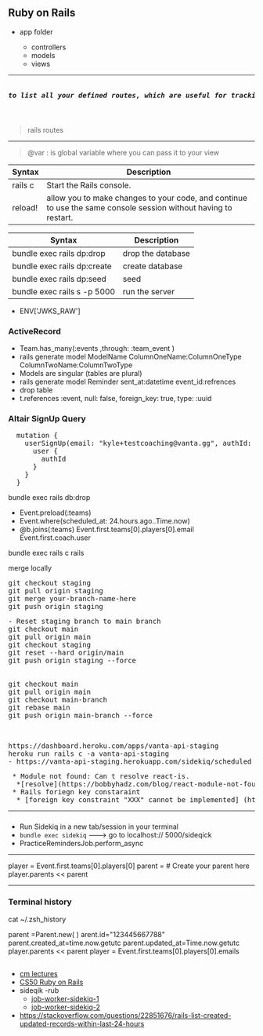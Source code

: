 ## Ruby on Rails
<ul>
  <li>app folder </li>
  <ul>
    <li>
      controllers 
     </li>
     <li>
      models   
     </li>
     <li>
      views
     </li>
  </ul>
</ul>

---
<pre>
<h5>to list all your defined routes, which are useful for tracking down routing problems in your application, or giving you a good overview of the URLs in an application you're trying to get familiar with.</h5>
</pre>
  >rails routes
 
---

> @var : is global variable where you can pass it to your view


| Syntax      | Description |
| ----------- | ----------- |
| rails c      | Start the Rails console.|
| reload!   |  allow you to make changes to your code, and continue to use the same console session without having to restart.|
                      


| Syntax      | Description |
| ----------- | ----------- |
| bundle exec rails dp:drop | drop the database|
|  bundle exec rails dp:create  | create database|
| bundle exec rails dp:seed| seed|
|bundle exec rails s -p 5000  | run the server|

- ENV['JWKS_RAW']
 
### ActiveRecord

* Team.has_many(:events ,through: :team_event )
* rails generate model ModelName ColumnOneName:ColumnOneType ColumnTwoName:ColumnTwoType
* Models are singular (tables are plural)
* rails generate model Reminder sent_at:datetime event_id:refrences
* drop table
*  t.references :event, null: false, foreign_key: true, type: :uuid
### Altair SignUp Query
<pre>
  mutation {
    userSignUp(email: "kyle+testcoaching@vanta.gg", authId: "auth0|62b375ca48b94e0a9efb5ec9", role: "coach", token: "8@LVoXK_xcHXdmTQ*dYYj9LnLpk_J4w7PLzqD3VQXXR_rwQb") {
      user {
        authId
      }
    }
  }
</pre>
bundle exec rails  db:drop
* Event.preload(:teams)
* Event.where(scheduled_at: 24.hours.ago..Time.now)
* @b.joins(:teams)
Event.first.teams[0].players[0].email
 Event.first.coach.user
 
bundle exec rails c
  rails 
 
  merge locally
<pre>
git checkout staging
git pull origin staging
git merge your-branch-name-here
git push origin staging
</pre>
<pre>
- Reset staging branch to main branch
git checkout main
git pull origin main
git checkout staging
git reset --hard origin/main
git push origin staging --force


git checkout main
git pull origin main
git checkout main-branch
git rebase main
git push origin main-branch --force


</pre>

<pre>
https://dashboard.heroku.com/apps/vanta-api-staging
heroku run rails c -a vanta-api-staging
- https://vanta-api-staging.herokuapp.com/sidekiq/scheduled 
</pre>
  
 
<pre>
 * Module not found: Can t resolve react-is.
  *[resolve](https://bobbyhadz.com/blog/react-module-not-found-cant-resolve)
 * Rails foriegn key constaraint
  * [foreign key constraint "XXX" cannot be implemented] (https://edgeguides.rubyonrails.org/active_record_postgresql.html)
</pre>
 
 ---
 
 ###
 * Run Sidekiq in a new tab/session in your terminal
  * `bundle exec sidekiq`  ---> go to localhost:// 5000/sideqick
 * PracticeRemindersJob.perform_async 
 ---
 
player = Event.first.teams[0].players[0]
parent = # Create your parent here
player.parents << parent
 
 ---
### Terminal history
cat ~/.zsh_history
 
  parent =Parent.new( )
  arent.id="123445667788"
  parent.created_at=time.now.getutc
  parent.updated_at=Time.now.getutc
  player.parents << parent
  player = Event.first.teams[0].players[0].emails
## 
* [cm lectures](https://67272.cmuis.net/lectures)
* [CS50 Ruby on Rails](https://www.youtube.com/watch?v=gTBCHu0btn8)
* sideqik -rub
   * [job-worker-sidekiq-1](https://www.youtube.com/watch?v=aaGSh38nzq8)
   * [job-worker-sidekiq-2](https://www.youtube.com/watch?v=vvNJlgiQtGQ)
* https://stackoverflow.com/questions/22851676/rails-list-created-updated-records-within-last-24-hours

